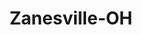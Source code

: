 ---
title: Zanesville-OH
slug: zanesville-oh
f_state:
- cms/state/ohio.md
f_locations:
- cms/payday-loan/advance-america-2080.md
- cms/payday-loan/advance-america-2115.md
- cms/payday-loan/cash-box-6739.md
- cms/payday-loan/cashland-9218.md
- cms/payday-loan/check-into-cash-12248.md
- cms/payday-loan/checksmart-14767.md
- cms/payday-loan/express-payroll-advance-17187.md
- cms/payday-loan/express-payroll-advance-17192.md
- cms/payday-loan/first-america-cash-advance-18295.md
- cms/payday-loan/first-america-cash-advance-18318.md
- cms/payday-loan/national-cash-advance-22571.md
- cms/payday-loan/national-cash-advance-22626.md
- cms/payday-loan/rent-a-center-25888.md
- cms/payday-loan/urgentcash-28345.md
updated-on: '2024-05-30T13:41:28.615Z'
created-on: '2024-05-30T13:41:28.615Z'
published-on: '2024-05-30T13:54:32.469Z'
f_city: Zanesville
layout: '[city].html'
tags: city
---